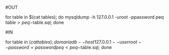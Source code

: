 #OUT

for table in $(cat tables); do mysqldump -h 127.0.0.1 -uroot -ppassword peq $table > peq-$table.sql; done

#IN

for table in $(cat tables); do mariadb --host 127.0.0.1 --user root --password=password peq < peq-$table.sql; done

